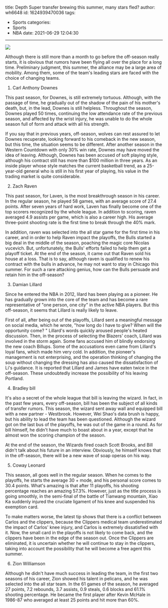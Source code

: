 title: Depth  Super transfer brewing this summer, many stars fled?
author: wh6648
id: 1624939470036
tags: 
- Sports
categories: 
- Sports
- NBA
date: 2021-06-29 12:04:30
---
![](https://p2.itc.cn/q_70/images01/20210629/b68e117bfd3346e3af4c7f8bec465ba5.jpeg)


Although there is still more than a month to go before the off-season really starts, it is obvious that rumors have been flying all over the place for a long time. Preliminary judgment, this summer, the alliance may be a large area of mobility. Among them, some of the team's leading stars are faced with the choice of changing teams.

1. Carl Anthony Downes

This past season, for Downes, is still extremely tortuous. Although, with the passage of time, he gradually out of the shadow of the pain of his mother's death, but, in the lead, Downes is still helpless. Throughout the season, Downes played 50 times, continuing the low attendance rate of the previous season, and affected by the wrist injury, he was unable to do the whole season full of form and attack with all his strength.

If you say that in previous years, off-season, wolves can rest assured to let Downes recuperate, looking forward to his comeback in the new season, but this time, the situation seems to be different. After another season in the Western Countdown with only 30% win rate, Downes may have moved the idea of leaving. Although, Downes has been accused of soft playing style, although his contract still has more than $100 million in three years. As an inside player whose style matches the current basketball trend, as a 25-year-old general who is still in his first year of playing, his value in the trading market is quite considerable.

2. Zach Raven

This past season, for Laven, is the most breakthrough season in his career. In the regular season, he played 58 games, with an average score of 27.4 points. After seven years of hard work, Laven has finally become one of the top scorers recognized by the whole league. In addition to scoring, raven averaged 4.9 assists per game, which is also a career high. His average three-point shooting rate is the first time to break through the 40% mark.

In addition, raven was selected into the all star game for the first time in his career, and in order to help Raven impact the playoffs, the Bulls started a big deal in the middle of the season, poaching the magic core Nicolas vucevich. But, unfortunately, the Bulls' efforts failed to help them get a playoff ticket. At the end of the season, it came out that Raven sold his house at a loss. That is to say, although raven is qualified to renew his contract with the bulls in advance, he may not want to stay in Chicago this summer. For such a rare attacking genius, how can the Bulls persuade and retain him in the off-season?

3. Damian Lillard

Since he entered the NBA in 2012, lilard has been playing as a pioneer. He has gradually grown into the core of the team and has become a rare representative of "one person, one city" in the active NBA players. But this off-season, it seems that Lillard is really likely to leave.

First of all, after being out of the playoffs, Lillard sent a meaningful message on social media, which he wrote, "how long do I have to give? When will the opportunity come? " Lillard's words quickly aroused people's heated discussion. Then, in the process of selecting the Blazers' coach, Lillard was involved in the storm again. Some fans accused him of blindly endorsing the new coach Billups. Some of the accusations even came from Lillard's loyal fans, which made him very cold. In addition, the pioneer's management is not enterprising, and the operation thinking of changing the soup without changing the dressing has also caused the dissatisfaction of Li's guidance. It is reported that Lillard and James have eaten twice in the off-season. These undoubtedly increase the possibility of his leaving Portland.

4. Bradley bill

It's also a secret of the whole league that bill is leaving the wizard. In fact, in the past few years, every off-season, bill has been the subject of all kinds of transfer rumors. This season, the wizard sent away wall and equipped bill with a new partner - Westbrook. However, Wei Shao's data brush is happy, but his ability to lead the team has been questioned. Although the wizard got on the last bus of the playoffs, he was out of the game in a round. As for bill himself, he didn't have much to boast about in a year, except that he almost won the scoring champion of the season.

At the end of the season, the Wizards fired coach Scott Brooks, and Bill didn't talk about his future in an interview. Obviously, he himself knows that in the off-season, there will be a new wave of soap operas on his way.

5. Coway Leonard

This season, all goes well in the regular season. When he comes to the playoffs, he starts the average 30 + mode, and his personal score comes to 30.4 points. What's amazing is that after 11 playoffs, his shooting percentage reaches an amazing 57.3%. However, just as the title process is going smoothly, in the semi-final of the battle of Tianwang mountain, Xiao Ka suddenly injured the cruciate ligament of his knee and suspended his exemption card.

To make matters worse, the latest tip shows that there is a conflict between Carlos and the clippers, because the Clippers medical team underestimated the impact of Carlos' knee injury, and Carlos is extremely dissatisfied with it. Now, the small card in the playoffs is not likely to come back, and the clippers have been in the edge of the season out. Once the Clippers are eliminated, it is uncertain whether he will continue to stay in the clippers, taking into account the possibility that he will become a free agent this summer.

6. Zion Williamson

Although he didn't have much success in leading the team, in the first two seasons of his career, Zion showed his talent in pelicans, and he was selected into the all star team. In the 61 games of the season, he averaged 27 points, 7.2 rebounds, 3.7 assists, 0.9 steals, 0.6 blocks and 61.1% shooting percentage. He became the first player after Kevin McHale in 1986-87 who averaged at least 25 points and hit more than 60%.

